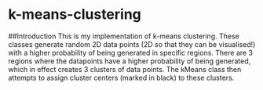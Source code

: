k-means-clustering
==================

##Introduction
This is my implementation of k-means clustering. These classes generate random 2D data points (2D so that they can be visualised!) with a higher probability of being generated in specific regions.
There are 3 regions where the datapoints have a higher probability of being generated, which in effect creates 3 clusters of data points.
The kMeans class then attempts to assign cluster centers (marked in black) to these clusters.
